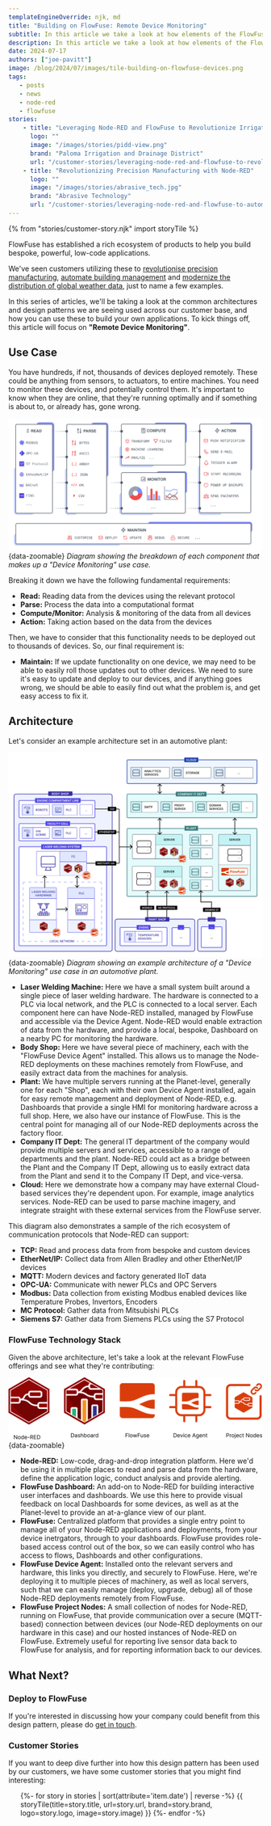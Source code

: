 ```yaml
---
templateEngineOverride: njk, md
title: "Building on FlowFuse: Remote Device Monitoring"
subtitle: In this article we take a look at how elements of the FlowFuse ecosystem can be used to build powerful IoT applications for monitoring remote devices.
description: In this article we take a look at how elements of the FlowFuse ecosystem can be used to build powerful IoT applications for monitoring remote devices.
date: 2024-07-17
authors: ["joe-pavitt"]
image: /blog/2024/07/images/tile-building-on-flowfuse-devices.png
tags:
   - posts
   - news
   - node-red
   - flowfuse
stories:
    - title: "Leveraging Node-RED and FlowFuse to Revolutionize Irrigation"
      logo: ""
      image: "/images/stories/pidd-view.png"
      brand: "Paloma Irrigation and Drainage District"
      url: "/customer-stories/leveraging-node-red-and-flowfuse-to-revolutionize-irrigation"
    - title: "Revolutionizing Precision Manufacturing with Node-RED"
      logo: ""
      image: "/images/stories/abrasive_tech.jpg"
      brand: "Abrasive Technology"
      url: "/customer-stories/leveraging-node-red-and-flowfuse-to-automate-precision-manufacturing"
---
```


{% from "stories/customer-story.njk" import storyTile %}

FlowFuse has established a rich ecosystem of products to help you build bespoke, powerful, low-code applications.

We've seen customers utilizing these to [revolutionise precision manufacturing](https://flowfuse.com/customer-stories/leveraging-node-red-and-flowfuse-to-automate-precision-manufacturing/), [automate building management](https://flowfuse.com/customer-stories/node-red-building-management/) and [modernize the distribution of global weather data](https://flowfuse.com/customer-stories/un-wmo-nr-data-sharing/), just to name a few examples. 

In this series of articles, we'll be taking a look at the common architectures and design patterns we are seeing used across our customer base, and how you can use these to build your own applications. To kick things off, this article will focus on **"Remote Device Monitoring"**.

<!--more-->

## Use Case

You have hundreds, if not, thousands of devices deployed remotely. These could be anything from sensors, to actuators, to entire machines. You need to monitor these devices, and potentially control them. It's important to know when they are online, that they're running optimally and if something is about to, or already has, gone wrong.

![Diagram showing the breakdown of each component that makes up a "Device Monitoring" use case.](./images/device-monitoring-use-case.png){data-zoomable}
_Diagram showing the breakdown of each component that makes up a "Device Monitoring" use case._

Breaking it down we have the following fundamental requirements:

- **Read:** Reading data from the devices using the relevant protocol
- **Parse:** Process the data into a computational format
- **Compute/Monitor:** Analysis & monitoring of the data from all devices
- **Action:** Taking action based on the data from the devices

Then, we have to consider that this functionality needs to be deployed out to thousands of devices. So, our final requirement is:

- **Maintain:** If we update functionality on one device, we may need to be able to easily roll those updates out to other devices. We need to sure it's easy to update and deploy to our devices, and if anything goes wrong, we should be able to easily find out what the problem is, and get easy access to fix it.

## Architecture

Let's consider an example architecture set in an automotive plant:

![Diagram showing the architecture of a "Device Monitoring" use case in an automotive plant.](./images/device-monitoring-architecture.png){data-zoomable}
_Diagram showing an example architecture of a "Device Monitoring" use case in an automotive plant._

- **Laser Welding Machine:** Here we have a small system built around a single piece of laser welding hardware. The hardware is connected to a PLC via local network, and the PLC is connected to a local server. Each component here can have Node-RED installed, managed by FlowFuse and accessible via the Device Agent. Node-RED would enable extraction of data from the hardware, and provide a local, bespoke, Dashboard on a nearby PC for monitoring the hardware.
- **Body Shop:** Here we have several piece of machinery, each with the "FlowFuse Device Agent" installed. This allows us to manage the Node-RED deployments on these machines remotely from FlowFuse, and easily extract data from the machines for analysis.
- **Plant:** We have multiple servers running at the Planet-level, generally one for each "Shop", each with their own Device Agent installed, again for easy remote management and deployment of Node-RED, e.g. Dashboards that provide a single HMI for monitoring hardware across a full shop. Here, we also have our instance of FlowFuse. This is the central point for managing all of our Node-RED deployments across the factory floor.
- **Company IT Dept:** The general IT department of the company would provide multiple servers and services, accessible to a range of departments and the plant. Node-RED could act as a bridge between the Plant and the Company IT Dept, allowing us to easily extract data from the Plant and send it to the Company IT Dept, and vice-versa.
- **Cloud:** Here we demonstrate how a company may have external Cloud-based services they're dependent upon. For example, image analytics services. Node-RED can be used to parse machine imagery, and integrate straight with these external services from the FlowFuse server.

This diagram also demonstrates a sample of the rich ecosystem of communication protocols that Node-RED can support:

- **TCP:** Read and process data from from bespoke and custom devices
- **EtherNet/IP:** Collect data from Allen Bradley and other EtherNet/IP devices
- **MQTT:**  Modern devices and factory generated IIoT data
- **OPC-UA:**  Communicate with newer PLCs and OPC Servers 
- **Modbus:**  Data collection from existing Modbus enabled devices like Temperature Probes, Invertors, Encoders
- **MC Protocol:**  Gather data from Mitsubishi PLCs
- **Siemens S7:**   Gather data from Siemens PLCs using the S7 Protocol

### FlowFuse Technology Stack

Given the above architecture, let's take a look at the relevant FlowFuse offerings and see what they're contributing:

![Lineup of each of the FlowFuse offerings](./images/ff-ecosystem-lineup.png){data-zoomable}

- **Node-RED:** Low-code, drag-and-drop integration platform. Here we'd be using it in multiple places to read and parse data from the hardware, define the application logic, conduct analysis and provide alerting.
- **FlowFuse Dashboard:** An add-on to Node-RED for building interactive user interfaces and dashboards. We use this here to provide visual feedback on local Dashboards for some devices, as well as at the Planet-level to provide an at-a-glance view of our plant.
- **FlowFuse:** Centralized platform that provides a single entry point to manage all of your Node-RED applications and deployments, from your device inetrgators, through to your dashboards. FlowFuse provides role-based access control out of the box, so we can easily control who has access to flows, Dashboards and other configurations.
- **FlowFuse Device Agent:** Installed onto the relevant servers and hardware, this links you directly, and securely to FlowFuse. Here, we're deploying it to multiple pieces of machinery, as well as local servers, such that we can easily manage (deploy, upgrade, debug) all of those Node-RED deployments remotely from FlowFuse.
- **FlowFuse Project Nodes:** A small collection of nodes for Node-RED, running on FlowFuse, that provide communication over a secure (MQTT-based) connection between devices (our Node-RED deployments on our hardware in this case) and our hosted instances of Node-RED on FlowFuse. Extremely useful for reporting live sensor data back to FlowFuse for analysis, and for reporting information back to our devices.

## What Next?

### Deploy to FlowFuse

If you're interested in discussing how your company could benefit from this design pattern, please do [get in touch](/contact-us/).

### Customer Stories

If you want to deep dive further into how this design pattern has been used by our customers, we have some customer stories that you might find interesting:

<ul class="grid grid-cols-1 sm:grid-cols-2 gap-4 px-0 list-none">
    {%- for story in stories | sort(attribute='item.date') | reverse -%}
    {{ storyTile(title=story.title, url=story.url, brand=story.brand, logo=story.logo, image=story.image) }}
    {%- endfor -%}
</ul>
